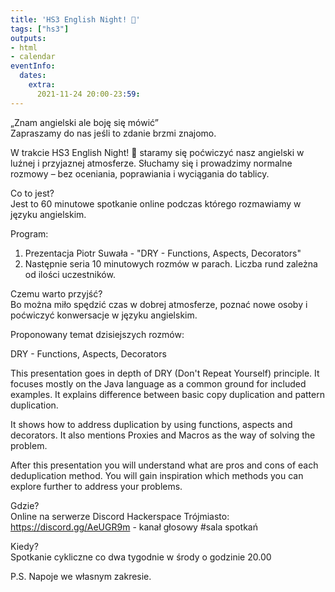 ```yaml
---
title: 'HS3 English Night! 🌆'
tags: ["hs3"]
outputs:
- html
- calendar
eventInfo:
  dates:
    extra:
      2021-11-24 20:00-23:59:
---
```

„Znam angielski ale boję się mówić”  
Zapraszamy do nas jeśli to zdanie brzmi znajomo.

 W trakcie HS3 English Night! 🌆 staramy się poćwiczyć nasz angielski w luźnej i przyjaznej atmosferze. Słuchamy się i prowadzimy normalne rozmowy – bez oceniania, poprawiania i wyciągania do tablicy.

 Co to jest?  
Jest to 60 minutowe spotkanie online podczas którego rozmawiamy w języku angielskim.

 Program:  
1. Prezentacja Piotr Suwała - "DRY - Functions, Aspects, Decorators"  
2. Następnie seria 10 minutowych rozmów w parach. Liczba rund zależna od ilości uczestników.

 Czemu warto przyjść?  
Bo można miło spędzić czas w dobrej atmosferze, poznać nowe osoby i poćwiczyć konwersacje w języku angielskim.

 Proponowany temat dzisiejszych rozmów:

 DRY - Functions, Aspects, Decorators

 This presentation goes in depth of DRY (Don't Repeat Yourself) principle. It focuses mostly on the Java language as a common ground for included examples. It explains difference between basic copy duplication and pattern duplication.

 It shows how to address duplication by using functions, aspects and decorators. It also mentions Proxies and Macros as the way of solving the problem.

 After this presentation you will understand what are pros and cons of each deduplication method. You will gain inspiration which methods you can explore further to address your problems.

 Gdzie?  
Online na serwerze Discord Hackerspace Trójmiasto:  
<https://discord.gg/AeUGR9m> - kanał głosowy #sala spotkań

 Kiedy?  
Spotkanie cykliczne co dwa tygodnie w środy o godzinie 20.00

 P.S. Napoje we własnym zakresie.

 
    